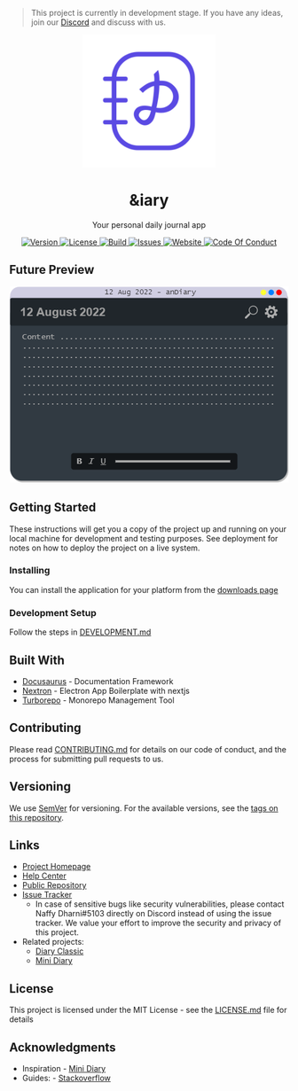 > This project is currently in development stage. If you have any ideas, join our [Discord][discord] and discuss with us.

<p align="center">
<a href="#"><img width="240" src="app/renderer/public/images/logo.png" alt="logo" /></a>
</p>

<h1 align="center">&iary</h1>

<p align="center">Your personal daily journal app</p>

<p align="center">
<a href="https://github.com/anDiary/anDiary">
<img src="https://img.shields.io/github/package-json/v/anDiary/anDiary?style=for-the-badge" alt="Version">
</a>
<a href="https://raw.githubusercontent.com/anDiary/anDiary/main/LICENSE">
<img src="https://img.shields.io/github/license/anDiary/anDiary?style=for-the-badge" alt="License">
</a>
<a href="https://github.com/anDiary/anDiary/actions">
<img src="https://img.shields.io/github/workflow/status/anDiary/anDiary/Build?style=for-the-badge" alt="Build">
</a>
<a href="https://github.com/anDiary/anDiary/issues">
<img src="https://img.shields.io/github/issues/anDiary/anDiary?style=for-the-badge" alt="Issues">
</a>
<a href="https://anDiary.tk">
<img src="https://img.shields.io/website?style=for-the-badge&url=https%3A%2F%2FanDiary.tk" alt="Website">
</a>
<a href="https://github.com/anDiary/anDiary/blob/main/CODE_OF_CONDUCT.md">
<img src="https://img.shields.io/badge/Contributor%20Covenant-2.1-4baaaa.svg?style=for-the-badge" alt="Code Of Conduct">
</a>
</p>

## Future Preview

<p align="center">
<img src="images/home.png" alt="Future Preview">
</p>

## Getting Started

These instructions will get you a copy of the project up and running on your local machine for development and testing purposes. See deployment for notes on how to deploy the project on a live system.

### Installing

You can install the application for your platform from the [downloads page][download]

### Development Setup

Follow the steps in [DEVELOPMENT.md](./.github/DEVELOPMENT.md)

## Built With

- [Docusaurus](https://docusaurus.io/) - Documentation Framework
- [Nextron](https://github.com/saltyshiomix/nextron) - Electron App Boilerplate with nextjs
- [Turborepo](https://turborepo.org/) - Monorepo Management Tool

## Contributing

Please read [CONTRIBUTING.md](CONTRIBUTING.md) for details on our code of conduct, and the process for submitting pull requests to us.

<!-- TODO: Add CONTRIBUTING.md file -->

## Versioning

We use [SemVer](http://semver.org/) for versioning. For the available versions, see the [tags on this repository][tags].

## Links

- [Project Homepage][homepage]
- [Help Center][docs]
- [Public Repository][repo]
- [Issue Tracker][issues]
  - In case of sensitive bugs like security vulnerabilities, please contact Naffy Dharni#5103 directly on Discord instead of using the issue tracker. We value your effort to improve the security and privacy of this project.
- Related projects:
  - [Diary Classic][classic-diary]
  - [Mini Diary](https://github.com/samuelmeuli/mini-diary)

## License

This project is licensed under the MIT License - see the [LICENSE.md](LICENSE.md) file for details

## Acknowledgments

<!-- * Hat tip to anyone whose code was used -->

- Inspiration - [Mini Diary](https://github.com/samuelmeuli/mini-diary)
- Guides: - [Stackoverflow](https://stackoverflow.com)
<!-- * etc -->

[homepage]: https://anDiary.tk
[download]: https://anDiary.tk/download
[issues]: https://github.com/anDiary/anDiary/issues
[tags]: https://github.com/anDiary/anDiary/tags
[andiary]: https://github.com/anDiary
[classic-diary]: https://github.com/naffydharni006/Diary
[docs]: https://help.anDiary.tk
[contributors]: https://github.com/anDiary/anDiary/contributors
[repo]: https://github.com/anDiary/anDiary
[discord]: https://discord.gg/BU4kQbBqAe
